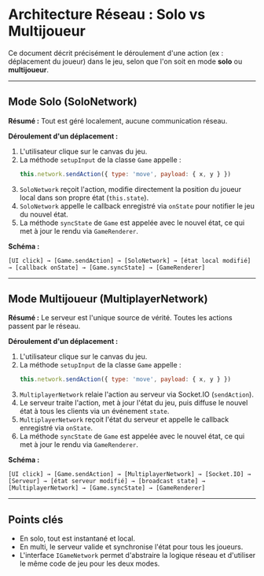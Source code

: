 # Architecture Réseau : Solo vs Multijoueur

Ce document décrit précisément le déroulement d'une action (ex : déplacement du joueur) dans le jeu, selon que l'on soit en mode **solo** ou **multijoueur**.

---

## Mode Solo (SoloNetwork)

**Résumé :**
Tout est géré localement, aucune communication réseau.

**Déroulement d'un déplacement :**
1. L'utilisateur clique sur le canvas du jeu.
2. La méthode `setupInput` de la classe `Game` appelle :
   ```js
   this.network.sendAction({ type: 'move', payload: { x, y } })
   ```
3. `SoloNetwork` reçoit l'action, modifie directement la position du joueur local dans son propre état (`this.state`).
4. `SoloNetwork` appelle le callback enregistré via `onState` pour notifier le jeu du nouvel état.
5. La méthode `syncState` de `Game` est appelée avec le nouvel état, ce qui met à jour le rendu via `GameRenderer`.

**Schéma :**
```
[UI click] → [Game.sendAction] → [SoloNetwork] → [état local modifié] → [callback onState] → [Game.syncState] → [GameRenderer]
```

---

## Mode Multijoueur (MultiplayerNetwork)

**Résumé :**
Le serveur est l'unique source de vérité. Toutes les actions passent par le réseau.

**Déroulement d'un déplacement :**
1. L'utilisateur clique sur le canvas du jeu.
2. La méthode `setupInput` de la classe `Game` appelle :
   ```js
   this.network.sendAction({ type: 'move', payload: { x, y } })
   ```
3. `MultiplayerNetwork` relaie l'action au serveur via Socket.IO (`sendAction`).
4. Le serveur traite l'action, met à jour l'état du jeu, puis diffuse le nouvel état à tous les clients via un événement `state`.
5. `MultiplayerNetwork` reçoit l'état du serveur et appelle le callback enregistré via `onState`.
6. La méthode `syncState` de `Game` est appelée avec le nouvel état, ce qui met à jour le rendu via `GameRenderer`.

**Schéma :**
```
[UI click] → [Game.sendAction] → [MultiplayerNetwork] → [Socket.IO] → [Serveur] → [état serveur modifié] → [broadcast state] → [MultiplayerNetwork] → [Game.syncState] → [GameRenderer]
```

---

## Points clés
- En solo, tout est instantané et local.
- En multi, le serveur valide et synchronise l'état pour tous les joueurs.
- L'interface `IGameNetwork` permet d'abstraire la logique réseau et d'utiliser le même code de jeu pour les deux modes.
